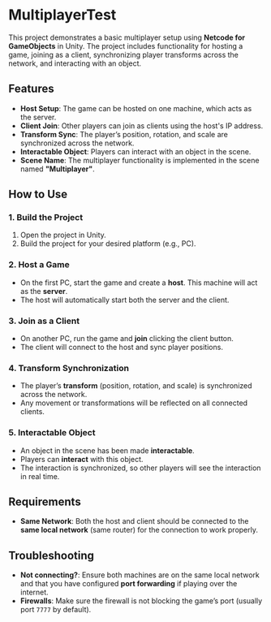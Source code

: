 # MultiplayerTest

This project demonstrates a basic multiplayer setup using **Netcode for GameObjects** in Unity. The project includes functionality for hosting a game, joining as a client, synchronizing player transforms across the network, and interacting with an object.

## Features

- **Host Setup**: The game can be hosted on one machine, which acts as the server.
- **Client Join**: Other players can join as clients using the host's IP address.
- **Transform Sync**: The player’s position, rotation, and scale are synchronized across the network.
- **Interactable Object**: Players can interact with an object in the scene.
- **Scene Name**: The multiplayer functionality is implemented in the scene named **"Multiplayer"**.

## How to Use

### 1. Build the Project

1. Open the project in Unity.
2. Build the project for your desired platform (e.g., PC).

### 2. Host a Game

- On the first PC, start the game and create a **host**. This machine will act as the **server**.
- The host will automatically start both the server and the client.

### 3. Join as a Client

- On another PC, run the game and **join** clicking the client button.
- The client will connect to the host and sync player positions.

### 4. Transform Synchronization

- The player’s **transform** (position, rotation, and scale) is synchronized across the network.
- Any movement or transformations will be reflected on all connected clients.

### 5. Interactable Object

- An object in the scene has been made **interactable**.
- Players can **interact** with this object.
- The interaction is synchronized, so other players will see the interaction in real time.

## Requirements

- **Same Network**: Both the host and client should be connected to the **same local network** (same router) for the connection to work properly.

## Troubleshooting

- **Not connecting?**: Ensure both machines are on the same local network and that you have configured **port forwarding** if playing over the internet.
- **Firewalls**: Make sure the firewall is not blocking the game’s port (usually port `7777` by default).


